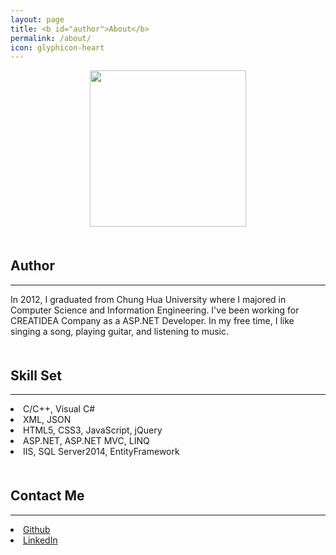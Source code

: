 ```yaml
---
layout: page
title: <b id="author">About</b>
permalink: /about/
icon: glyphicon-heart
---
```

<div align="center">
    <img src="https://scontent-tpe1-1.xx.fbcdn.net/v/t1.0-9/13445548_1334825446531034_534270302915026847_n.jpg?oh=819006d7ed24d5f7cc0142d405a24fce&oe=59FD35D8" height="250">
</div>

<div style="margin-top:50px;">
<h2><b id="author">Author</b></h2>
<hr/>
    In 2012, I graduated from Chung Hua University where I majored in Computer Science and Information Engineering.
    I've been working for CREATIDEA Company as a ASP.NET Developer.
    In my free time, I like singing a song, playing guitar, and listening to music.
</div>

<div style="margin-top:50px;">
<h2><b id="skill-set">Skill Set</b></h2>
    <hr/>
    <lu>
        <li>C/C++, Visual C#</li>
        <li>XML, JSON</li>
        <li>HTML5, CSS3, JavaScript, jQuery</li>
        <li>ASP.NET, ASP.NET MVC, LINQ</li>
        <li>IIS, SQL Server2014, EntityFramework</li>
    </lu>
</div>


<div  style="margin-top:50px;">
<h2><b id="contact-me">Contact Me</b></h2>
    <hr/>
    <lu>
        <li><a target="_blank" href="https://github.com/frank198978104">Github</a></li>
        <li><a target="_blank" href="https://www.linkedin.com/in/frank-sun-ab2472139/">LinkedIn</a></li>
    </lu>
</div>
